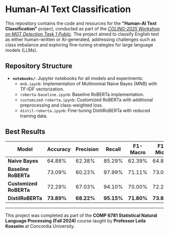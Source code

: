 # Human-AI Text Classification

This repository contains the code and resources for the **"Human-AI Text Classification"** project, conducted as part of the [*COLING-2025 Workshop on MGT Detection Task 1 Public*](https://github.com/mbzuai-nlp/COLING-2025-Workshop-on-MGT-Detection-Task1/tree/main). The project aimed to classify English text as either human-written or AI-generated, addressing challenges such as class imbalance and exploring fine-tuning strategies for large language models (LLMs).

## Repository Structure

- **`notebooks/`**: Jupyter notebooks for all models and experiments:
  - `mnb.ipynb`: Implementation of Multinomial Naive Bayes (MNB) with TF-IDF vectorization.
  - `roberta-baseline.ipynb`: Baseline RoBERTa implementation.
  - `customized-roberta.ipynb`: Customized RoBERTa with additional preprocessing and class-weighted loss.
  - `distil-roberta.ipynb`: Fine-tuning DistilRoBERTa with reduced training data.

## Best Results

| Model              | Accuracy | Precision | Recall  | F1-Macro | F1-Micro |
|--------------------|----------|-----------|---------|----------|----------|
| **Naive Bayes**    | 64.88%   | 62.38%    | 85.29%  | 62.39%   | 64.88%   |
| **Baseline RoBERTa** | 73.09% | 60.23%    | 97.99%  | 71.11%   | 73.09%   |
| **Customized RoBERTa** | 72.29% | 67.03% | 94.10%  | 70.00%   | 72.29%   |
| **DistilRoBERTa**  | **73.89%** | **68.22%** | **95.15%** | **71.80%** | **73.89%** |

---

This project was completed as part of the **COMP 6781 Statistical Natural Language Processing (Fall 2024)** course taught by **Professor Leila Kosseim** at Concordia University.
